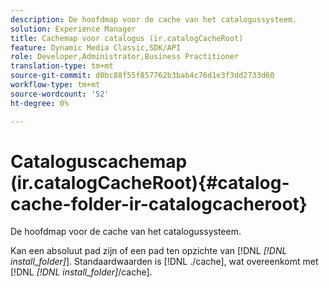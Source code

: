 ```yaml
---
description: De hoofdmap voor de cache van het catalogussysteem.
solution: Experience Manager
title: Cachemap voor catalogus (ir.catalogCacheRoot)
feature: Dynamic Media Classic,SDK/API
role: Developer,Administrator,Business Practitioner
translation-type: tm+mt
source-git-commit: d0bc88f55f857762b3bab4c76d1e3f3dd2733d60
workflow-type: tm+mt
source-wordcount: '52'
ht-degree: 0%

---
```



# Cataloguscachemap (ir.catalogCacheRoot){#catalog-cache-folder-ir-catalogcacheroot}

De hoofdmap voor de cache van het catalogussysteem.

Kan een absoluut pad zijn of een pad ten opzichte van [!DNL *[!DNL install_folder]*]. Standaardwaarden is [!DNL ./cache], wat overeenkomt met [!DNL *[!DNL install_folder]*/cache].

